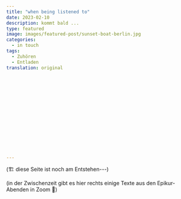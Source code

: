 ```yaml
---
title: "when being listened to"
date: 2023-02-10
description: kommt bald ...
type: featured
image: images/featured-post/sunset-boat-berlin.jpg
categories:
  - in touch
tags:
  - Zuhören
  - Entladen
translation: original
















---
```


(🏗️ diese Seite ist noch am Entstehen---)


(in der Zwischenzeit gibt es hier rechts einige Texte aus den Epikur-Abenden in Zoom 🌳)
